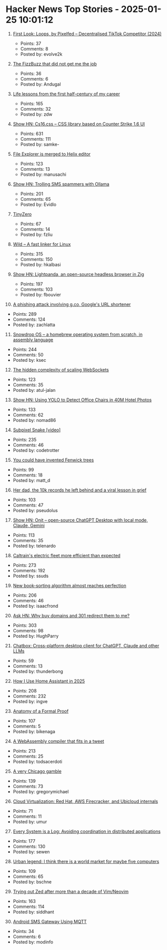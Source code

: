 # Hacker News Top Stories - 2025-01-25 10:01:12

1. [First Look: Loops, by Pixelfed – Decentralised TikTok Competitor (2024)](https://wedistribute.org/2024/11/loops-early-look/)
   - Points: 37
   - Comments: 8
   - Posted by: evolve2k

2. [The FizzBuzz that did not get me the job](https://kranga.notion.site/The-fizzbuzz-that-did-not-get-me-the-job-180e7c22ef3b80c3a386f7f8de720ac7)
   - Points: 36
   - Comments: 6
   - Posted by: Andugal

3. [Life lessons from the first half-century of my career](https://cacm.acm.org/opinion/life-lessons-from-the-first-half-century-of-my-career/)
   - Points: 165
   - Comments: 32
   - Posted by: zdw

4. [Show HN: Cs16.css – CSS library based on Counter Strike 1.6 UI](https://cs16.samke.me)
   - Points: 631
   - Comments: 111
   - Posted by: samke-

5. [File Explorer is merged to Helix editor](https://github.com/helix-editor/helix/pull/11285)
   - Points: 123
   - Comments: 13
   - Posted by: manusachi

6. [Show HN: Trolling SMS spammers with Ollama](https://evan.widloski.com/software/sms_llm/)
   - Points: 201
   - Comments: 65
   - Posted by: Evidlo

7. [TinyZero](https://github.com/Jiayi-Pan/TinyZero)
   - Points: 67
   - Comments: 14
   - Posted by: fzliu

8. [Wild – A fast linker for Linux](https://github.com/davidlattimore/wild)
   - Points: 315
   - Comments: 150
   - Posted by: hkalbasi

9. [Show HN: Lightpanda, an open-source headless browser in Zig](https://github.com/lightpanda-io/browser)
   - Points: 197
   - Comments: 103
   - Posted by: fbouvier

10. [A phishing attack involving g.co, Google's URL shortener](https://gist.github.com/zachlatta/f86317493654b550c689dc6509973aa4)
   - Points: 289
   - Comments: 124
   - Posted by: zachlatta

11. [Snowdrop OS – a homebrew operating system from scratch, in assembly language](http://sebastianmihai.com/snowdrop/)
   - Points: 244
   - Comments: 50
   - Posted by: ksec

12. [The hidden complexity of scaling WebSockets](https://composehq.com/blog/scaling-websockets-1-23-25)
   - Points: 123
   - Comments: 35
   - Posted by: atul-jalan

13. [Show HN: Using YOLO to Detect Office Chairs in 40M Hotel Photos](undefined)
   - Points: 133
   - Comments: 62
   - Posted by: nomad86

14. [Subpixel Snake [video]](https://www.youtube.com/watch?v=iDwganLjpW0)
   - Points: 235
   - Comments: 46
   - Posted by: codetrotter

15. [You could have invented Fenwick trees](https://www.cambridge.org/core/journals/journal-of-functional-programming/article/you-could-have-invented-fenwick-trees/B4628279D4E54229CED97249E96F721D)
   - Points: 99
   - Comments: 18
   - Posted by: matt_d

16. [Her dad, the 10k records he left behind and a viral lesson in grief](https://www.washingtonpost.com/style/2025/01/18/vinyl-albums-grief-music-healing/)
   - Points: 103
   - Comments: 47
   - Posted by: pseudolus

17. [Show HN: Onit – open-source ChatGPT Desktop with local mode, Claude, Gemini](https://github.com/synth-inc/onit)
   - Points: 113
   - Comments: 35
   - Posted by: telenardo

18. [Caltrain's electric fleet more efficient than expected](https://www.caltrain.com/news/caltrains-electric-fleet-more-efficient-expected)
   - Points: 273
   - Comments: 192
   - Posted by: ssuds

19. [New book-sorting algorithm almost reaches perfection](https://www.quantamagazine.org/new-book-sorting-algorithm-almost-reaches-perfection-20250124/)
   - Points: 206
   - Comments: 46
   - Posted by: isaacfrond

20. [Ask HN: Why buy domains and 301 redirect them to me?](undefined)
   - Points: 303
   - Comments: 98
   - Posted by: HughParry

21. [Chatbox: Cross-platform desktop client for ChatGPT, Claude and other LLMs](https://github.com/Bin-Huang/chatbox)
   - Points: 59
   - Comments: 13
   - Posted by: thunderbong

22. [How I Use Home Assistant in 2025](https://vpetersson.com/2025/01/22/how-i-use-home-assistant-in-2025.html)
   - Points: 208
   - Comments: 232
   - Posted by: ingve

23. [Anatomy of a Formal Proof](https://www.ams.org/journals/notices/202502/noti3114/noti3114.html)
   - Points: 107
   - Comments: 5
   - Posted by: bikenaga

24. [A WebAssembly compiler that fits in a tweet](https://wasmgroundup.com/blog/wasm-compiler-in-a-tweet/)
   - Points: 213
   - Comments: 25
   - Posted by: todsacerdoti

25. [A very Chicago gamble](https://www.bitsaboutmoney.com/archive/chicago-casino-investment-offering/)
   - Points: 139
   - Comments: 73
   - Posted by: gregorymichael

26. [Cloud Virtualization: Red Hat, AWS Firecracker, and Ubicloud internals](https://www.ubicloud.com/blog/cloud-virtualization-red-hat-aws-firecracker-and-ubicloud-internals)
   - Points: 71
   - Comments: 11
   - Posted by: umur

27. [Every System is a Log: Avoiding coordination in distributed applications](https://restate.dev/blog/every-system-is-a-log-avoiding-coordination-in-distributed-applications/)
   - Points: 177
   - Comments: 130
   - Posted by: sewen

28. [Urban legend: I think there is a world market for maybe five computers](https://geekhistory.com/content/urban-legend-i-think-there-world-market-maybe-five-computers)
   - Points: 109
   - Comments: 65
   - Posted by: bschne

29. [Trying out Zed after more than a decade of Vim/Neovim](https://sgoel.dev/posts/trying-out-zed-after-more-than-a-decade-of-vim-neovim/)
   - Points: 163
   - Comments: 114
   - Posted by: siddhant

30. [Android SMS Gateway Using MQTT](https://github.com/ibnux/Android-SMS-Gateway-MQTT)
   - Points: 34
   - Comments: 6
   - Posted by: modinfo

